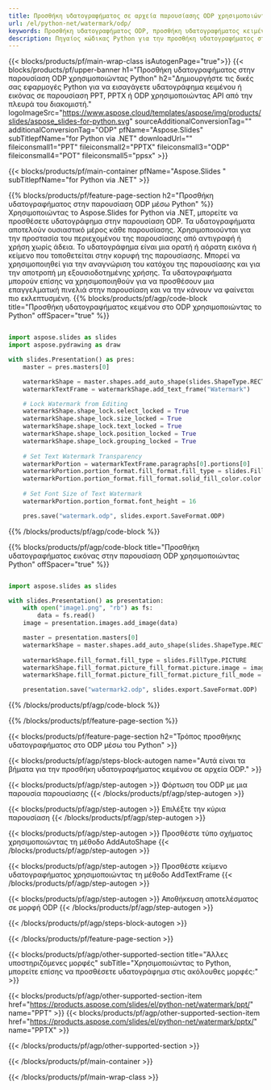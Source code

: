 ```yaml
---
title: Προσθήκη υδατογραφήματος σε αρχεία παρουσίασης ODP χρησιμοποιώντας Python
url: /el/python-net/watermark/odp/
keywords: Προσθήκη υδατογραφήματος ODP, προσθήκη υδατογραφήματος κειμένου ODP, προσθήκη υδατογραφήματος εικόνας ODP
description: Πηγαίος κώδικας Python για την προσθήκη υδατογραφήματος στην παρουσίαση ODP.
---
```


{{< blocks/products/pf/main-wrap-class isAutogenPage="true">}}
{{< blocks/products/pf/upper-banner h1="Προσθήκη υδατογραφήματος στην παρουσίαση ODP χρησιμοποιώντας Python" h2="Δημιουργήστε τις δικές σας εφαρμογές Python για να εισαγάγετε υδατογράφημα κειμένου ή εικόνας σε παρουσίαση PPT, PPTX ή ODP χρησιμοποιώντας API από την πλευρά του διακομιστή." logoImageSrc="https://www.aspose.cloud/templates/aspose/img/products/slides/aspose_slides-for-python.svg" sourceAdditionalConversionTag="" additionalConversionTag="ODP" pfName="Aspose.Slides" subTitlepfName="for Python via .NET" downloadUrl="" fileiconsmall1="PPT" fileiconsmall2="PPTX" fileiconsmall3="ODP" fileiconsmall4="POT" fileiconsmall5="ppsx" >}}

{{< blocks/products/pf/main-container pfName="Aspose.Slides " subTitlepfName="for Python via .NET" >}}

{{% blocks/products/pf/feature-page-section  h2="Προσθήκη υδατογραφήματος στην παρουσίαση ODP μέσω Python" %}}
Χρησιμοποιώντας το Aspose.Slides for Python via .NET, μπορείτε να προσθέσετε υδατογράφημα στην παρουσίαση ODP. Τα υδατογραφήματα αποτελούν ουσιαστικό μέρος κάθε παρουσίασης. Χρησιμοποιούνται για την προστασία του περιεχομένου της παρουσίασης από αντιγραφή ή χρήση χωρίς άδεια. Το υδατογράφημα είναι μια ορατή ή αόρατη εικόνα ή κείμενο που τοποθετείται στην κορυφή της παρουσίασης. Μπορεί να χρησιμοποιηθεί για την αναγνώριση του κατόχου της παρουσίασης και για την αποτροπή μη εξουσιοδοτημένης χρήσης. Τα υδατογραφήματα μπορούν επίσης να χρησιμοποιηθούν για να προσθέσουν μια επαγγελματική πινελιά στην παρουσίαση και να την κάνουν να φαίνεται πιο εκλεπτυσμένη. 
{{% blocks/products/pf/agp/code-block title="Προσθήκη υδατογραφήματος κειμένου στο ODP χρησιμοποιώντας το Python" offSpacer="true" %}}

```py

import aspose.slides as slides
import aspose.pydrawing as draw

with slides.Presentation() as pres:
    master = pres.masters[0]

    watermarkShape = master.shapes.add_auto_shape(slides.ShapeType.RECTANGLE, 0, 0, 100, 100)
    watermarkTextFrame = watermarkShape.add_text_frame("Watermark")

    # Lock Watermark from Editing
    watermarkShape.shape_lock.select_locked = True
    watermarkShape.shape_lock.size_locked = True
    watermarkShape.shape_lock.text_locked = True
    watermarkShape.shape_lock.position_locked = True
    watermarkShape.shape_lock.grouping_locked = True
    
    # Set Text Watermark Transparency
    watermarkPortion = watermarkTextFrame.paragraphs[0].portions[0]
    watermarkPortion.portion_format.fill_format.fill_type = slides.FillType.SOLID
    watermarkPortion.portion_format.fill_format.solid_fill_color.color = draw.Color.from_argb(150, 200, 200, 200)
    
    # Set Font Size of Text Watermark
    watermarkPortion.portion_format.font_height = 16

    pres.save("watermark.odp", slides.export.SaveFormat.ODP)
```

{{% /blocks/products/pf/agp/code-block %}}

{{% blocks/products/pf/agp/code-block title="Προσθήκη υδατογραφήματος εικόνας στην παρουσίαση ODP χρησιμοποιώντας Python" offSpacer="true" %}}

```py

import aspose.slides as slides

with slides.Presentation() as presentation:
    with open("image1.png", "rb") as fs:
        data = fs.read()
    image = presentation.images.add_image(data)

    master = presentation.masters[0]
    watermarkShape = master.shapes.add_auto_shape(slides.ShapeType.RECTANGLE, 0, 0, image.width, image.height)
    
    watermarkShape.fill_format.fill_type = slides.FillType.PICTURE
    watermarkShape.fill_format.picture_fill_format.picture.image = image
    watermarkShape.fill_format.picture_fill_format.picture_fill_mode = slides.PictureFillMode.STRETCH

    presentation.save("watermark2.odp", slides.export.SaveFormat.ODP)
```

{{% /blocks/products/pf/agp/code-block %}}

{{% /blocks/products/pf/feature-page-section %}}

{{< blocks/products/pf/feature-page-section  h2="Τρόπος προσθήκης υδατογραφήματος στο ODP μέσω του Python" >}}

{{< blocks/products/pf/agp/steps-block-autogen name="Αυτά είναι τα βήματα για την προσθήκη υδατογραφήματος κειμένου σε αρχεία ODP." >}}

{{< blocks/products/pf/agp/step-autogen >}}
Φόρτωση του ODP με μια παρουσία παρουσίασης
{{< /blocks/products/pf/agp/step-autogen >}}

{{< blocks/products/pf/agp/step-autogen >}}
Επιλέξτε την κύρια παρουσίαση
{{< /blocks/products/pf/agp/step-autogen >}}

{{< blocks/products/pf/agp/step-autogen >}}
Προσθέστε τύπο σχήματος χρησιμοποιώντας τη μέθοδο AddAutoShape
{{< /blocks/products/pf/agp/step-autogen >}}

{{< blocks/products/pf/agp/step-autogen >}}
Προσθέστε κείμενο υδατογραφήματος χρησιμοποιώντας τη μέθοδο AddTextFrame
{{< /blocks/products/pf/agp/step-autogen >}}

{{< blocks/products/pf/agp/step-autogen >}}
Αποθήκευση αποτελέσματος σε μορφή ODP
{{< /blocks/products/pf/agp/step-autogen >}}

{{< /blocks/products/pf/agp/steps-block-autogen >}}

{{< /blocks/products/pf/feature-page-section >}}

{{< blocks/products/pf/agp/other-supported-section title="Άλλες υποστηριζόμενες μορφές" subTitle="Χρησιμοποιώντας το Python, μπορείτε επίσης να προσθέσετε υδατογράφημα στις ακόλουθες μορφές:" >}}

{{< blocks/products/pf/agp/other-supported-section-item href="https://products.aspose.com/slides/el/python-net/watermark/ppt/" name="PPT" >}}
{{< blocks/products/pf/agp/other-supported-section-item href="https://products.aspose.com/slides/el/python-net/watermark/pptx/" name="PPTX" >}}


{{< /blocks/products/pf/agp/other-supported-section >}}

{{< /blocks/products/pf/main-container >}}
    
{{< /blocks/products/pf/main-wrap-class >}}